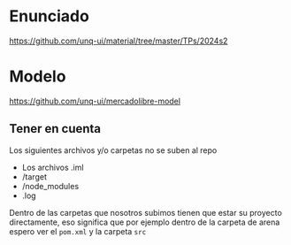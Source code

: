 # Enunciado

https://github.com/unq-ui/material/tree/master/TPs/2024s2

# Modelo

https://github.com/unq-ui/mercadolibre-model

## Tener en cuenta

Los siguientes archivos y/o carpetas no se suben al repo

* Los archivos .iml 
* /target
* /node_modules
* .log

Dentro de las carpetas que nosotros subimos tienen que estar su proyecto directamente, eso significa que por ejemplo dentro de la carpeta de arena espero ver el `pom.xml` y la carpeta `src`
